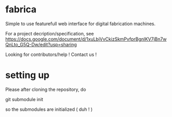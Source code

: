 # fabrica
Simple to use featurefull web interface for digital fabrication machines.

For a project decription/specification, see https://docs.google.com/document/d/1xuLbjVvCkizSkmPvfprBgnlKV7jBn7wQnLto_G5Q-Dw/edit?usp=sharing

Looking for contributors/help ! Contact us !

# setting up

Please after cloning the repository, do 

git submodule init

so the submodules are initialized ( duh ! )


